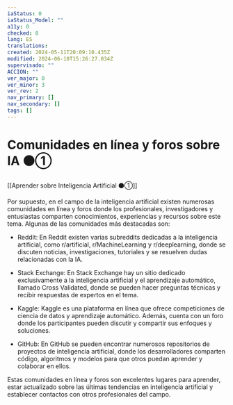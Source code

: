 ```yaml
---
iaStatus: 0
iaStatus_Model: ""
a11y: 0
checked: 0
lang: ES
translations: 
created: 2024-05-11T20:09:10.435Z
modified: 2024-06-10T15:26:27.034Z
supervisado: ""
ACCION: ""
ver_major: 0
ver_minor: 3
ver_rev: 2
nav_primary: []
nav_secondary: []
tags: []
---
```

# Comunidades en línea y foros sobre IA ⚫①

[[Aprender sobre Inteligencia Artificial ⚫①]]

Por supuesto, en el campo de la inteligencia artificial existen numerosas comunidades en línea y foros donde los profesionales, investigadores y entusiastas comparten conocimientos, experiencias y recursos sobre este tema. Algunas de las comunidades más destacadas son:

- Reddit: En Reddit existen varias subreddits dedicadas a la inteligencia artificial, como r/artificial, r/MachineLearning y r/deeplearning, donde se discuten noticias, investigaciones, tutoriales y se resuelven dudas relacionadas con la IA.

- Stack Exchange: En Stack Exchange hay un sitio dedicado exclusivamente a la inteligencia artificial y el aprendizaje automático, llamado Cross Validated, donde se pueden hacer preguntas técnicas y recibir respuestas de expertos en el tema.

- Kaggle: Kaggle es una plataforma en línea que ofrece competiciones de ciencia de datos y aprendizaje automático. Además, cuenta con un foro donde los participantes pueden discutir y compartir sus enfoques y soluciones.

- GitHub: En GitHub se pueden encontrar numerosos repositorios de proyectos de inteligencia artificial, donde los desarrolladores comparten código, algoritmos y modelos para que otros puedan aprender y colaborar en ellos.

Estas comunidades en línea y foros son excelentes lugares para aprender, estar actualizado sobre las últimas tendencias en inteligencia artificial y establecer contactos con otros profesionales del campo.
